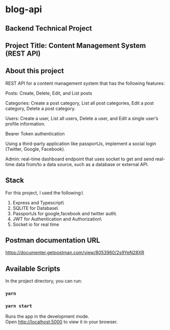 # blog-api

## Backend Technical Project

## Project Title: Content Management System (REST API)

## About this project

REST API for a content management system that has the following features:

Posts: Create, Delete, Edit, and List posts

Categories: Create a post category, List all post categories, Edit a post category, Delete a post category.

Users: Create a user, List all users, Delete a user, and Edit a single user’s profile information.

Bearer Token authentication

Using a third-party application like passportJs, implement a social login (Twitter, Google, Facebook).

Admin: real-time dashboard endpoint that uses socket to get and send real-time data from/to a data source, such as a database or external API.

## Stack

For this project, I used the following:\

1. Express and Typescript\
2. SQLITE for Database\
3. PassportJs for google,facebook and twitter auth\
4. JWT for Authentication and Authorization\
5. Socket io for real time

## Postman documentation URL

https://documenter.getpostman.com/view/8053960/2s9YeN28XR

## Available Scripts

In the project directory, you can run:

### `yarn`

### `yarn start`

Runs the app in the development mode.\
Open [http://localhost:5000](http://localhost:5000) to view it in your browser.
